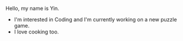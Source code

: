 Hello, my name is Yin.
- I'm interested in Coding and I'm currently working on a new puzzle game.
- I love cooking too.
